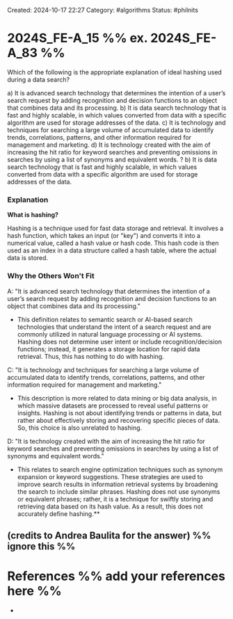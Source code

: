Created: 2024-10-17 22:27
Category: #algorithms 
Status: #philnits



# 2024S_FE-A_15 %% ex. 2024S_FE-A_83 %%

Which of the following is the appropriate explanation of ideal hashing used during a data search?

a) It is advanced search technology that determines the intention of a user’s search request by adding recognition and decision functions to an object that combines data and its processing.
b) It is data search technology that is fast and highly scalable, in which values converted from data with a specific algorithm are used for storage addresses of the data.
c) It is technology and techniques for searching a large volume of accumulated data to identify trends, correlations, patterns, and other information required for management and marketing.
d) It is technology created with the aim of increasing the hit ratio for keyword searches and preventing omissions in searches by using a list of synonyms and equivalent words.
?
b) It is data search technology that is fast and highly scalable, in which values converted from data with a specific algorithm are used for storage addresses of the data.
### Explanation


**What is hashing?**

Hashing is a technique used for fast data storage and retrieval. It involves a hash function, which takes an input (or "key") and converts it into a numerical value, called a hash value or hash code. This hash code is then used as an index in a data structure called a hash table, where the actual data is stored.

### Why the Others Won't Fit

A: "It is advanced search technology that determines the intention of a user’s search request by adding recognition and decision functions to an object that combines data and its processing."

- This definition relates to semantic search or AI-based search technologies that understand the intent of a search request and are commonly utilized in natural language processing or AI systems. Hashing does not determine user intent or include recognition/decision functions; instead, it generates a storage location for rapid data retrieval. Thus, this has nothing to do with hashing.

 C: "It is technology and techniques for searching a large volume of accumulated data to identify trends, correlations, patterns, and other information required for management and marketing."

- This description is more related to data mining or big data analysis, in which massive datasets are processed to reveal useful patterns or insights. Hashing is not about identifying trends or patterns in data, but rather about effectively storing and recovering specific pieces of data. So, this choice is also unrelated to hashing.
    
D: "It is technology created with the aim of increasing the hit ratio for keyword searches and preventing omissions in searches by using a list of synonyms and equivalent words."

- This relates to search engine optimization techniques such as synonym expansion or keyword suggestions. These strategies are used to improve search results in information retrieval systems by broadening the search to include similar phrases. Hashing does not use synonyms or equivalent phrases; rather, it is a technique for swiftly storing and retrieving data based on its hash value. As a result, this does not accurately define hashing.**


(credits to Andrea Baulita for the answer)
%% ignore this %%
---









# References %% add your references here %%
- 